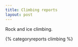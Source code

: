 ```yaml
---
title: Climbing reports
layout: post
---
```


Rock and ice climbing.

{% categoryreports climbing %}
